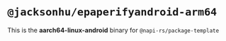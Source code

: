 # `@jacksonhu/epaperifyandroid-arm64`

This is the **aarch64-linux-android** binary for `@napi-rs/package-template`
